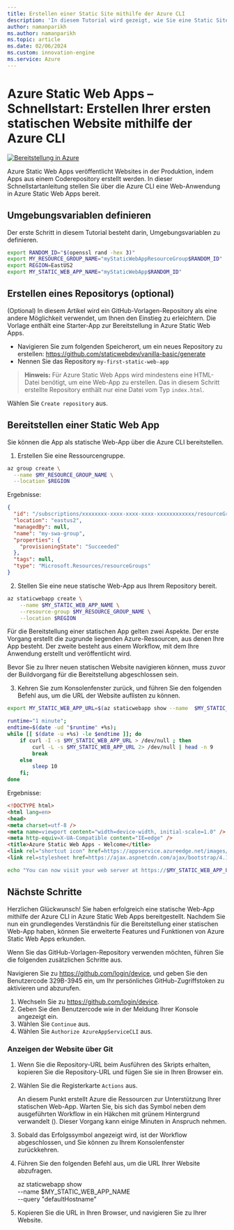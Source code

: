 ```yaml
---
title: Erstellen einer Static Site mithilfe der Azure CLI
description: 'In diesem Tutorial wird gezeigt, wie Sie eine Static Site in Azure erstellen.'
author: namanparikh
ms.author: namanparikh
ms.topic: article
ms.date: 02/06/2024
ms.custom: innovation-engine
ms.service: Azure
---
```


# Azure Static Web Apps – Schnellstart: Erstellen Ihrer ersten statischen Website mithilfe der Azure CLI

[![Bereitstellung in Azure](https://aka.ms/deploytoazurebutton)](https://go.microsoft.com/fwlink/?linkid=2262845)

Azure Static Web Apps veröffentlicht Websites in der Produktion, indem Apps aus einem Coderepository erstellt werden. In dieser Schnellstartanleitung stellen Sie über die Azure CLI eine Web-Anwendung in Azure Static Web Apps bereit.

## Umgebungsvariablen definieren

Der erste Schritt in diesem Tutorial besteht darin, Umgebungsvariablen zu definieren.

```bash
export RANDOM_ID="$(openssl rand -hex 3)"
export MY_RESOURCE_GROUP_NAME="myStaticWebAppResourceGroup$RANDOM_ID"
export REGION=EastUS2
export MY_STATIC_WEB_APP_NAME="myStaticWebApp$RANDOM_ID"
```

## Erstellen eines Repositorys (optional)

(Optional) In diesem Artikel wird ein GitHub-Vorlagen-Repository als eine andere Möglichkeit verwendet, um Ihnen den Einstieg zu erleichtern. Die Vorlage enthält eine Starter-App zur Bereitstellung in Azure Static Web Apps.

- Navigieren Sie zum folgenden Speicherort, um ein neues Repository zu erstellen: https://github.com/staticwebdev/vanilla-basic/generate
- Nennen Sie das Repository `my-first-static-web-app`

> **Hinweis:** Für Azure Static Web Apps wird mindestens eine HTML-Datei benötigt, um eine Web-App zu erstellen. Das in diesem Schritt erstellte Repository enthält nur eine Datei vom Typ `index.html`.

Wählen Sie `Create repository` aus.

## Bereitstellen einer Static Web App

Sie können die App als statische Web-App über die Azure CLI bereitstellen.

1. Erstellen Sie eine Ressourcengruppe.

```bash
az group create \
  --name $MY_RESOURCE_GROUP_NAME \
  --location $REGION
```

Ergebnisse:

<!-- expected_similarity=0.3 -->
```json
{
  "id": "/subscriptions/xxxxxxxx-xxxx-xxxx-xxxx-xxxxxxxxxxxx/resourceGroups/my-swa-group",
  "location": "eastus2",
  "managedBy": null,
  "name": "my-swa-group",
  "properties": {
    "provisioningState": "Succeeded"
  },
  "tags": null,
  "type": "Microsoft.Resources/resourceGroups"
}
```

2. Stellen Sie eine neue statische Web-App aus Ihrem Repository bereit.

```bash
az staticwebapp create \
    --name $MY_STATIC_WEB_APP_NAME \
    --resource-group $MY_RESOURCE_GROUP_NAME \
    --location $REGION 
```

Für die Bereitstellung einer statischen App gelten zwei Aspekte. Der erste Vorgang erstellt die zugrunde liegenden Azure-Ressourcen, aus denen Ihre App besteht. Der zweite besteht aus einem Workflow, mit dem Ihre Anwendung erstellt und veröffentlicht wird.

Bevor Sie zu Ihrer neuen statischen Website navigieren können, muss zuvor der Buildvorgang für die Bereitstellung abgeschlossen sein.

3. Kehren Sie zum Konsolenfenster zurück, und führen Sie den folgenden Befehl aus, um die URL der Website auflisten zu können.

```bash
export MY_STATIC_WEB_APP_URL=$(az staticwebapp show --name  $MY_STATIC_WEB_APP_NAME --resource-group $MY_RESOURCE_GROUP_NAME --query "defaultHostname" -o tsv)
```

```bash
runtime="1 minute";
endtime=$(date -ud "$runtime" +%s);
while [[ $(date -u +%s) -le $endtime ]]; do
    if curl -I -s $MY_STATIC_WEB_APP_URL > /dev/null ; then 
        curl -L -s $MY_STATIC_WEB_APP_URL 2> /dev/null | head -n 9
        break
    else 
        sleep 10
    fi;
done
```

Ergebnisse:

<!-- expected_similarity=0.3 -->
```HTML
<!DOCTYPE html>
<html lang=en>
<head>
<meta charset=utf-8 />
<meta name=viewport content="width=device-width, initial-scale=1.0" />
<meta http-equiv=X-UA-Compatible content="IE=edge" />
<title>Azure Static Web Apps - Welcome</title>
<link rel="shortcut icon" href=https://appservice.azureedge.net/images/static-apps/v3/favicon.svg type=image/x-icon />
<link rel=stylesheet href=https://ajax.aspnetcdn.com/ajax/bootstrap/4.1.1/css/bootstrap.min.css crossorigin=anonymous />
```

```bash
echo "You can now visit your web server at https://$MY_STATIC_WEB_APP_URL"
```

## Nächste Schritte

Herzlichen Glückwunsch! Sie haben erfolgreich eine statische Web-App mithilfe der Azure CLI in Azure Static Web Apps bereitgestellt. Nachdem Sie nun ein grundlegendes Verständnis für die Bereitstellung einer statischen Web-App haben, können Sie erweiterte Features und Funktionen von Azure Static Web Apps erkunden.

Wenn Sie das GitHub-Vorlagen-Repository verwenden möchten, führen Sie die folgenden zusätzlichen Schritte aus.

Navigieren Sie zu https://github.com/login/device, und geben Sie den Benutzercode 329B-3945 ein, um Ihr persönliches GitHub-Zugriffstoken zu aktivieren und abzurufen.

1. Wechseln Sie zu https://github.com/login/device.
2. Geben Sie den Benutzercode wie in der Meldung Ihrer Konsole angezeigt ein.
3. Wählen Sie `Continue` aus.
4. Wählen Sie `Authorize AzureAppServiceCLI` aus.

### Anzeigen der Website über Git

1. Wenn Sie die Repository-URL beim Ausführen des Skripts erhalten, kopieren Sie die Repository-URL und fügen Sie sie in Ihren Browser ein.
2. Wählen Sie die Registerkarte `Actions` aus.

   An diesem Punkt erstellt Azure die Ressourcen zur Unterstützung Ihrer statischen Web-App. Warten Sie, bis sich das Symbol neben dem ausgeführten Workflow in ein Häkchen mit grünem Hintergrund verwandelt (). Dieser Vorgang kann einige Minuten in Anspruch nehmen.

3. Sobald das Erfolgssymbol angezeigt wird, ist der Workflow abgeschlossen, und Sie können zu Ihrem Konsolenfenster zurückkehren.
4. Führen Sie den folgenden Befehl aus, um die URL Ihrer Website abzufragen.

   az staticwebapp show \
     --name $MY_STATIC_WEB_APP_NAME \
     --query "defaultHostname"

5. Kopieren Sie die URL in Ihren Browser, und navigieren Sie zu Ihrer Website.
